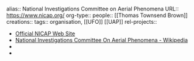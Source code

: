 alias:: National Investigations Committee on Aerial Phenomena
URL:: https://www.nicap.org/
org-type::
people:: [[Thomas Townsend Brown]] 
creations:: 
tags:: organisation, [[UFO]] [[UAP]] 
rel-projects::


- [Official NICAP Web Site](https://www.nicap.org/)
- [National Investigations Committee On Aerial Phenomena - Wikipedia](https://en.wikipedia.org/wiki/National_Investigations_Committee_On_Aerial_Phenomena)
-
-